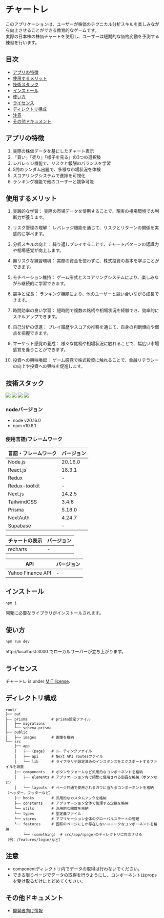 # チャートレ

このアプリケーションは、ユーザーが株価のテクニカル分析スキルを楽しみながら向上させることができる教育的なゲームです。  
実際の日本株の株価チャートを使用し、ユーザーは短期的な価格変動を予測する練習を行います。

## 目次
- [アプリの特徴](#heading-01)
- [使用するメリット](#heading-02)
- [技術スタック](#heading-03)
- [インストール](#heading-04)
- [使い方](#heading-05)
- [ライセンス](#heading-06)
- [ディレクトリ構成](#heading-07)
- [注意](#heading-08)
- [その他ドキュメント](#heading-09)



<h2 id="heading-01">アプリの特徴</h2>

1. 実際の株価データを基にしたチャート表示
1. 「買い」「売り」「様子を見る」の3つの選択肢
1. レバレッジ機能で、リスクと報酬のバランスを学習
1. 5問のランダム出題で、多様な市場状況を体験
1. スコアリングシステムで進捗を可視化
1. ランキング機能で他のユーザーと競争可能

<h2 id="heading-02">使用するメリット</h2>

1. 実践的な学習：
実際の市場データを使用することで、現実の相場環境での判断力が養えます。

1. リスク管理の理解：
レバレッジ機能を通じて、リスクとリターンの関係を実感的に学べます。

1. 分析スキルの向上：
繰り返しプレイすることで、チャートパターンの認識力や相場感覚が向上します。

1. 無リスクな練習環境：
実際の資金を使わずに、株式投資の基本を学ぶことができます。

1. モチベーション維持：
ゲーム形式とスコアリングシステムにより、楽しみながら継続的に学習できます。

1. 競争と成長：
ランキング機能により、他のユーザーと競い合いながら成長できます。

1. 時間効率の良い学習：
短時間で複数の銘柄や相場状況を経験でき、効率的にスキルアップできます。

1. 自己分析の促進：
プレイ履歴やスコアの推移を通じて、自身の判断傾向や弱点を把握できます。

1. マーケット感覚の養成：
様々な銘柄や相場状況に触れることで、幅広い市場感覚を養うことができます。

1. 投資への興味喚起：
ゲーム感覚で株式投資に触れることで、金融リテラシーの向上や投資への興味を促進します。


<h2 id="heading-03">技術スタック</h2>
<p style="display: inline">
  <!-- フロントエンドのフレームワーク一覧 -->
  <img src="https://img.shields.io/badge/-Node.js-000000.svg?logo=node.js&style=for-the-badge">
  <img src="https://img.shields.io/badge/-React-20232A?style=for-the-badge&logo=react&logoColor=61DAFB">
  <img src="https://img.shields.io/badge/-Next.js-000000.svg?logo=next.js&style=for-the-badge">
  <img src="https://img.shields.io/badge/-TailwindCSS-000000.svg?logo=tailwindcss&style=for-the-badge">
</p>

### nodeバージョン

- node v20.16.0
- npm v10.8.1


### 使用言語/フレームワーク

| 言語・フレームワーク  | バージョン |
| --------------------- | ---------- |
| Node.js               | 20.16.0    |
| React.js              | 18.3.1     |
| Redux                 | -          |
| Redux-toolkit         | -          |
| Next.js               | 14.2.5     |
| TailwindCSS           | 3.4.6      |
| Prisma                | 5.18.0     |
| NextAuth              | 4.24.7     |
| Supabase              | -          |

| チャートの表示  | バージョン |
| --------------------- | ---------- |
| recharts              | -     |

| API  | バージョン |
| --------------------- | ---------- |
| Yahoo Finance API     | -     |





<h2 id="heading-04">インストール</h2>


```bash
npm i
```

開発に必要なライブラリがインストールされます。

<h2 id="heading-05">使い方</h2>


```bash
npm run dev

```

http://localhost:3000 でローカルサーバーが立ち上がります。


<h2 id="heading-06">ライセンス</h2>

チャートレ is under [MIT license](https://en.wikipedia.org/wiki/MIT_License).


<h2 id="heading-07">ディレクトリ構成</h2>

```
root/
├── out
├── prisma　　　　　　 # prisma設定ファイル
│   ├── migrations
│   └── schema.prisma
├── public
│   ├── images       # 画像を格納
└── src
    ├── app
    │   ├── (page)   # ルーティングファイル
    │   ├── api      # Next API routesファイル
    │   └── lib      # ライブラリや設定済みのインスタンスをエクスポートするファイルを設置
    ├── components   # ボタンやフォームなど汎用的なコンポーネントを格納
    │   ├── elements # アプリケーション内で頻繁に使用される部品を格納（ボタンなど）
    │   └── layouts  # ページ共通で使用されるガワに当たるコンポーネントを格納（ヘッダー、フッターなど）
    ├── hooks        # 汎用的なカスタムフックを格納
    ├── constants    # アプリケーション全体で管理する定数を格納
    └── utils        # 汎用的な関数を格納
    └── types        # 型定義ファイル
    └── stores       # アプリケーション全体のグローバルステートの管理
    └── features     # 固有のページにしか存在しないユニークなコンポーネントを格納
        └── (something)  # src/app/(page)のディレクトリに対応させる（例：/features/login/など）
```

<h2 id="heading-08">注意</h2>

<ul>
<li>componentディレクトリ内でデータの取得は行わないでください。</li>
<li>できる限りページでデータの取得を行うようにし、コンポーネントはpropsを受け取るだけにとどめてください。</li>
</ul>

<h2 id="heading-09">その他ドキュメント</h2>

- [開発者向け情報](/developer.md)



